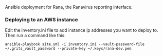 Ansible deployment for Rana, the Ranavirus reporting interface.

### Deploying to an AWS instance

Edit the inventory.ini file to add instance ip addresses you want to deploy to.
Then run a command like this:

```
ansible-playbook site.yml -i inventory.ini --vault-password-file ~/.grits_vault_password --private-key ~/.keys/rana-dev.pem
```
